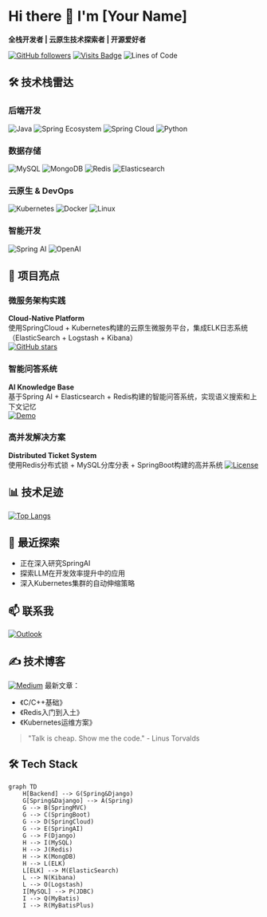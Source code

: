# Hi there 👋 I'm [Your Name]

**全栈开发者 | 云原生技术探索者 | 开源爱好者**

[![GitHub followers](https://img.shields.io/github/followers/yourusername?style=social)](https://github.com/yourusername)
[![Visits Badge](https://badges.pufler.dev/visits/yourusername/yourusername)](https://github.com/yourusername)
![Lines of Code](https://img.shields.io/badge/From%20Hello%20World%20I%27ve%20Written-1.5%20million%20lines%20of%20code-blue)

## 🛠 技术栈雷达

### 后端开发
![Java](https://img.shields.io/badge/Java-ED8B00?style=for-the-badge&logo=openjdk&logoColor=white)
![Spring Ecosystem](https://img.shields.io/badge/Spring_Boot-F2F4F9?style=for-the-badge&logo=spring-boot)
![Spring Cloud](https://img.shields.io/badge/Spring%20Cloud-20232A?style=for-the-badge&logo=spring&logoColor=61DAFB)
![Python](https://img.shields.io/badge/Python-3776AB?style=for-the-badge&logo=python&logoColor=white)

### 数据存储
![MySQL](https://img.shields.io/badge/MySQL-005C84?style=for-the-badge&logo=mysql&logoColor=white)
![MongoDB](https://img.shields.io/badge/MongoDB-4EA94B?style=for-the-badge&logo=mongodb&logoColor=white)
![Redis](https://img.shields.io/badge/redis-%23DD0031.svg?style=for-the-badge&logo=redis&logoColor=white)
![Elasticsearch](https://img.shields.io/badge/-Elasticsearch-005571?style=for-the-badge&logo=elasticsearch)

### 云原生 & DevOps
![Kubernetes](https://img.shields.io/badge/kubernetes-%23326ce5.svg?style=for-the-badge&logo=kubernetes&logoColor=white)
![Docker](https://img.shields.io/badge/docker-%230db7ed.svg?style=for-the-badge&logo=docker&logoColor=white)
![Linux](https://img.shields.io/badge/Linux-FCC624?style=for-the-badge&logo=linux&logoColor=black)

### 智能开发
![Spring AI](https://img.shields.io/badge/Spring_AI-6DB33F?style=for-the-badge&logo=spring&logoColor=white)
![OpenAI](https://img.shields.io/badge/OpenAI-412991?style=for-the-badge&logo=openai&logoColor=white)

## 🚀 项目亮点

### 微服务架构实践
**Cloud-Native Platform**  
使用SpringCloud + Kubernetes构建的云原生微服务平台，集成ELK日志系统（ElasticSearch + Logstash + Kibana）  
[![GitHub stars](https://img.shields.io/github/stars/yourusername/projectname?style=social)](链接)

### 智能问答系统
**AI Knowledge Base**  
基于Spring AI + Elasticsearch + Redis构建的智能问答系统，实现语义搜索和上下文记忆  
[![Demo](https://img.shields.io/badge/Live_Demo-FF6B6B?style=for-the-flat&logo=heroku&logoColor=white)](链接)

### 高并发解决方案
**Distributed Ticket System**  
使用Redis分布式锁 + MySQL分库分表 + SpringBoot构建的高并系统
[![License](https://img.shields.io/badge/license-MIT-green)](链接)

## 📊 技术足迹
[![Top Langs](https://github-readme-stats.vercel.app/api/top-langs/?username=yourusername&layout=compact&theme=radical)](https://github.com/RobinElysia)

## 🌱 最近探索
- 正在深入研究SpringAI
- 探索LLM在开发效率提升中的应用
- 深入Kubernetes集群的自动伸缩策略

## 📫 联系我
[![Outlook](https://img.shields.io/badge/Microsoft_Outlook-0078D4?style=for-the-badge&logo=microsoft-outlook&logoColor=white)](mailto:qwp20060309@outlook.com)

## ✍️ 技术博客
[![Medium](https://img.shields.io/badge/Medium-12100E?style=for-the-badge&logo=medium&logoColor=white)]([博客链接](https://www.miyoushe.com/dby/accountCenter/postList?id=194364049))
最新文章：
- 《C/C++基础》
- 《Redis入门到入土》
- 《Kubernetes运维方案》

> "Talk is cheap. Show me the code." - Linus Torvalds
<!-- 技术架构图 -->
## 🛠️ Tech Stack
```mermaid
graph TD
    H[Backend] --> G(Spring&Django)
    G[Spring&Dajango] --> A(Spring)
    G --> B(SpringMVC)
    G --> C(SpringBoot)
    G --> D(SpringCloud)
    G --> E(SpringAI)
    G --> F(Django)
    H --> I(MySQL)
    H --> J(Redis)
    H --> K(MongDB)
    H --> L(ELK)
    L[ELK] --> M(ElasticSearch)
    L --> N(Kibana)
    L --> O(Logstash)
    I[MySQL] --> P(JDBC)
    I --> Q(MyBatis)
    I --> R(MyBatisPlus)
